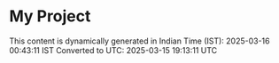# My Project

This content is dynamically generated in Indian Time (IST): 2025-03-16 00:43:11 IST
Converted to UTC: 2025-03-15 19:13:11 UTC
